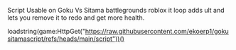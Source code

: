 Script Usable on Goku Vs Sitama battlegrounds roblox it loop adds ult and lets you remove it to redo and get more health.


loadstring(game:HttpGet("https://raw.githubusercontent.com/ekoerp1/gokusitamascript/refs/heads/main/script"))()
